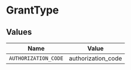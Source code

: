 # GrantType


## Values

| Name                 | Value                |
| -------------------- | -------------------- |
| `AUTHORIZATION_CODE` | authorization_code   |